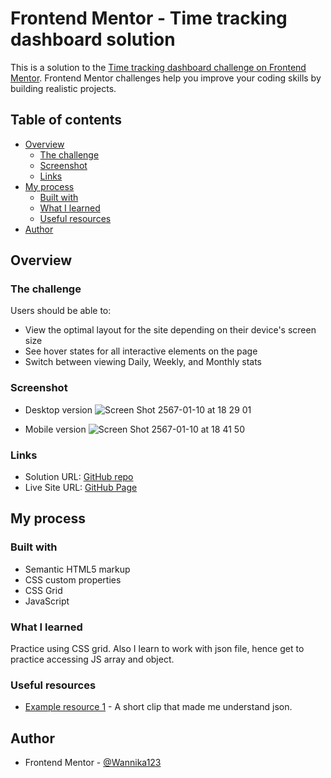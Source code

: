 # Frontend Mentor - Time tracking dashboard solution

This is a solution to the [Time tracking dashboard challenge on Frontend Mentor](https://www.frontendmentor.io/challenges/time-tracking-dashboard-UIQ7167Jw). Frontend Mentor challenges help you improve your coding skills by building realistic projects. 

## Table of contents

- [Overview](#overview)
  - [The challenge](#the-challenge)
  - [Screenshot](#screenshot)
  - [Links](#links)
- [My process](#my-process)
  - [Built with](#built-with)
  - [What I learned](#what-i-learned)
  - [Useful resources](#useful-resources)
- [Author](#author)
 
## Overview

### The challenge

Users should be able to:

- View the optimal layout for the site depending on their device's screen size
- See hover states for all interactive elements on the page
- Switch between viewing Daily, Weekly, and Monthly stats

### Screenshot

- Desktop version
![Screen Shot 2567-01-10 at 18 29 01](https://github.com/Wannika123/fem-time-tracking-dashboard/assets/142564014/dba35fcf-2b57-4a2c-9ded-f54a08de9c3d)

- Mobile version
![Screen Shot 2567-01-10 at 18 41 50](https://github.com/Wannika123/fem-time-tracking-dashboard/assets/142564014/36820455-bf71-40e3-a838-0f073fbe1c0d)

### Links

- Solution URL: [GitHub repo](https://github.com/Wannika123/fem-time-tracking-dashboard)
- Live Site URL: [GitHub Page](https://your-live-site-url.com)

## My process

### Built with

- Semantic HTML5 markup
- CSS custom properties
- CSS Grid
- JavaScript

### What I learned

Practice using CSS grid. Also I learn to work with json file, hence get to practice accessing JS array and object.

### Useful resources

- [Example resource 1](https://www.youtube.com/watch?v=GpOO5iKzOmY&t=2s) - A short clip that made me understand json.

## Author

- Frontend Mentor - [@Wannika123](https://www.frontendmentor.io/profile/Wannika123)